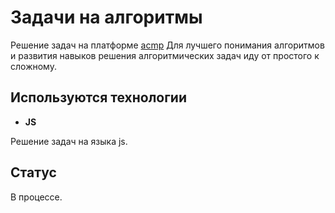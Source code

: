 # Задачи на алгоритмы

Решение задач на платформе [acmp](https://acmp.ru/)
Для лучшего понимания алгоритмов и развития навыков решения алгоритмических задач иду от простого к сложному.

## Используются технологии

- **JS**

Решение задач на языка js.

## Статус

В процессе.